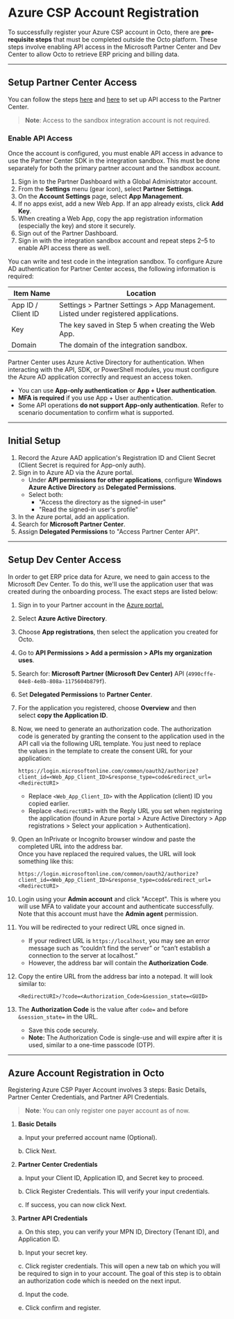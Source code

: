 # Azure CSP Account Registration

To successfully register your Azure CSP account in Octo, there are **pre-requisite steps** that must be completed outside the Octo platform. These steps involve enabling API access in the Microsoft Partner Center and Dev Center to allow Octo to retrieve ERP pricing and billing data.

---

## Setup Partner Center Access

You can follow the steps [here](https://docs.microsoft.com/en-us/partner-center/develop/set-up-api-access-in-partner-center#set-up-your-accounts) and [here](https://docs.microsoft.com/en-us/partner-center/develop/partner-center-authentication#initial-setup) to set up API access to the Partner Center.

> **Note**: Access to the sandbox integration account is not required.

### Enable API Access

Once the account is configured, you must enable API access in advance to use the Partner Center SDK in the integration sandbox. This must be done separately for both the primary partner account and the sandbox account.

1. Sign in to the Partner Dashboard with a Global Administrator account.  
2. From the **Settings** menu (gear icon), select **Partner Settings**.  
3. On the **Account Settings** page, select **App Management**.  
4. If no apps exist, add a new Web App. If an app already exists, click **Add Key**.  
5. When creating a Web App, copy the app registration information (especially the key) and store it securely.  
6. Sign out of the Partner Dashboard.  
7. Sign in with the integration sandbox account and repeat steps 2–5 to enable API access there as well.  

You can write and test code in the integration sandbox. To configure Azure AD authentication for Partner Center access, the following information is required:

| Item Name          | Location                                                                                              |
|--------------------|-------------------------------------------------------------------------------------------------------|
| App ID / Client ID | Settings > Partner Settings > App Management. Listed under registered applications.                  |
| Key                | The key saved in Step 5 when creating the Web App.                                                    |
| Domain             | The domain of the integration sandbox.                                                                |

Partner Center uses Azure Active Directory for authentication. When interacting with the API, SDK, or PowerShell modules, you must configure the Azure AD application correctly and request an access token.

- You can use **App-only authentication** or **App + User authentication**.
- **MFA is required** if you use App + User authentication.
- Some API operations **do not support App-only authentication**. Refer to scenario documentation to confirm what is supported.

---

## Initial Setup

1. Record the Azure AAD application's Registration ID and Client Secret (Client Secret is required for App-only auth).  
2. Sign in to Azure AD via the Azure portal.  
   - Under **API permissions for other applications**, configure **Windows Azure Active Directory** as **Delegated Permissions**.  
   - Select both:  
     - "Access the directory as the signed-in user"  
     - "Read the signed-in user's profile"  
3. In the Azure portal, add an application.  
4. Search for **Microsoft Partner Center**.  
5. Assign **Delegated Permissions** to "Access Partner Center API".  

---

## Setup Dev Center Access

In order to get ERP price data for Azure, we need to gain access to the Microsoft Dev Center. To do this, we'll use the application user that was created during the onboarding process. The exact steps are listed below:

1. Sign in to your Partner account in the [Azure portal.](https://portal.azure.com/)  
2. Select **Azure Active Directory**.  
3. Choose **App registrations**, then select the application you created for Octo.  
4. Go to **API Permissions > Add a permission > APIs my organization uses**.  
5. Search for: **Microsoft Partner (Microsoft Dev Center)** API (`4990cffe-04e8-4e8b-808a-1175604b879f`).  
6. Set **Delegated Permissions** to **Partner Center**.  
7. For the application you registered, choose **Overview** and then select **copy the Application ID**. 
8. Now, we need to generate an authorization code. The authorization code is generated by granting the consent to the application used in the API call via the following URL template. You just need to replace the values in the template to create the consent URL for your application:

   ```
   https://login.microsoftonline.com/common/oauth2/authorize?client_id=<Web_App_Client_ID>&response_type=code&redirect_url=<RedirectURI>
   ```

   - Replace `<Web_App_Client_ID>` with the Application (client) ID you copied earlier.
   - Replace `<RedirectURI>` with the Reply URL you set when registering the application (found in Azure portal > Azure Active Directory > App registrations > Select your application > Authentication).
9. Open an InPrivate or Incognito browser window and paste the completed URL into the address bar.  
   Once you have replaced the required values, the URL will look something like this:

   ```
   https://login.microsoftonline.com/common/oauth2/authorize?client_id=<Web_App_Client_ID>&response_type=code&redirect_url=<RedirectURI>
   ```
10. Login using your **Admin account** and click "Accept". This is where you will use MFA to validate your account and authenticate successfully. Note that this account must have the **Admin agent** permission.
11. You will be redirected to your redirect URL once signed in.  
    - If your redirect URL is `https://localhost`, you may see an error message such as “couldn’t find the server” or “can’t establish a connection to the server at localhost.”  
    - However, the address bar will contain the **Authorization Code**.
12. Copy the entire URL from the address bar into a notepad. It will look similar to:

    ```
    <RedirectURI>/?code=<Authorization_Code>&session_state=<GUID>
    ```
13. The **Authorization Code** is the value after `code=` and before `&session_state=` in the URL.  
    - Save this code securely.  
    - **Note:** The Authorization Code is single-use and will expire after it is used, similar to a one-time passcode (OTP).


---

## Azure Account Registration in Octo

Registering Azure CSP Payer Account involves 3 steps: Basic Details, Partner Center Credentials, and Partner API Credentials.

> **Note**: You can only register one payer account as of now.

1. **Basic Details**

    a. Input your preferred account name (Optional).

    b. Click Next.

2. **Partner Center Credentials**

    a. Input your Client ID, Application ID, and Secret key to proceed.

    b. Click Register Credentials. This will verify your input credentials.

    c. If success, you can now click Next.

3. **Partner API Credentials**

    a. On this step, you can verify your MPN ID, Directory (Tenant ID), and Application ID.

    b. Input your secret key.

    c. Click register credentials. This will open a new tab on which you will be required to sign in to your account. The goal of this step is to obtain an authorization code which is needed on the next input.

    d. Input the code.

    e. Click confirm and register.

